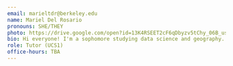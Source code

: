 ```yaml
---
email: marieltdr@berkeley.edu
name: Mariel Del Rosario
pronouns: SHE/THEY
photo: https://drive.google.com/open?id=13K4RSEET2cF6qDbyzv5tChy_06B_usWd
bio: Hi everyone! I'm a sophomore studying data science and geography. Outside of school, I love maps, boba runs, and cooking fried rice with whatever's in my fridge. So excited for this semester of Data 8!!
role: Tutor (UCS1)
office-hours: TBA
---
```

